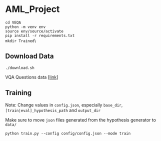 # AML_Project
`cd VEQA`\
`python -m venv env`\
`source env/source/activate`\
`pip install -r requirements.txt`\
`mkdir Trained`\


## Download Data
`./download.sh`

VQA Questions data [[link](https://visualqa.org/vqa_v1_download.html)]


## Training
Note: Change values in `config.json`, especially `base_dir`, `[train|eval]_hypothesis_path` and `output_dir`

Make sure to move `json` files generated from the hypothesis generator to `data/`

`python train.py --config config/config.json --mode train`
